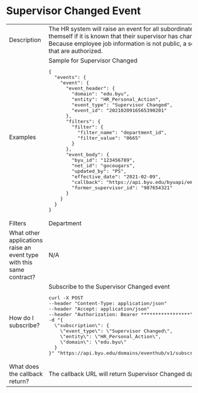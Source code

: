 # Supervisor Changed Event

<table align="center">
  <tr>
    <td>Description</td>
    <td>The HR system will raise an event for all subordinates of a person when they change, or for the person themself if it is known that their supervisor has changed.<br>Because employee job information is not public, a secure callback URL is provided for business applications that are authorized.</td>
  </tr>
  <tr>
    <td>Examples</td>
    <td>Sample for Supervisor Changed<br><pre>{
  "events": {
    "event": {
      "event_header": {
        "domain": "edu.byu",
        "entity": "HR_Personal_Action",
        "event_type": "Supervisor Changed",
        "event_id": "2021020916565390201"
      },
      "filters": {
        "filter": {
          "filter_name": "department_id",
          "filter_value": "0665"
        }
      },
      "event_body": {
        "byu_id": "123456789",
        "net_id": "gocougars",
        "updated_by": "PS",
        "effective_date": "2021-02-09",
        "callback": "https://api.byu.edu/byuapi/employees/v1/123456789/jobs",
        "former_supervisor_id": "987654321"
      }
    }
  }
}</pre></td>
  </tr>
  <tr>
    <td>Filters</td>
    <td>Department</td>
  </tr>
  <tr>
    <td>What other applications raise an event type with this same contract?</td>
    <td>N/A</td>
  </tr>
  <tr>
    <td>How do I subscribe?</td>
    <td>Subscribe to the Supervisor Changed event<be><pre>curl -X POST
--header "Content-Type: application/json"
--header "Accept: application/json"
--header "Authorization: Bearer *****************"
-d "{
  \"subscription\": {
    \"event_type\": \"Supervisor Changed\",
    \"entity\": \"HR_Personal_Action\",
    \"domain\": \"edu.byu\"
  }
}" "https://api.byu.edu/domains/eventhub/v1/subscriptions/edu.byu/HR_Personal_Action/Supervisor%20Changed"</pre></td>
  </tr>
  <tr>
    <td>What does the callback return?</td>
    <td>The callback URL will return Supervisor Changed data for the specified byu_id.</td>
  </tr>
</table>

